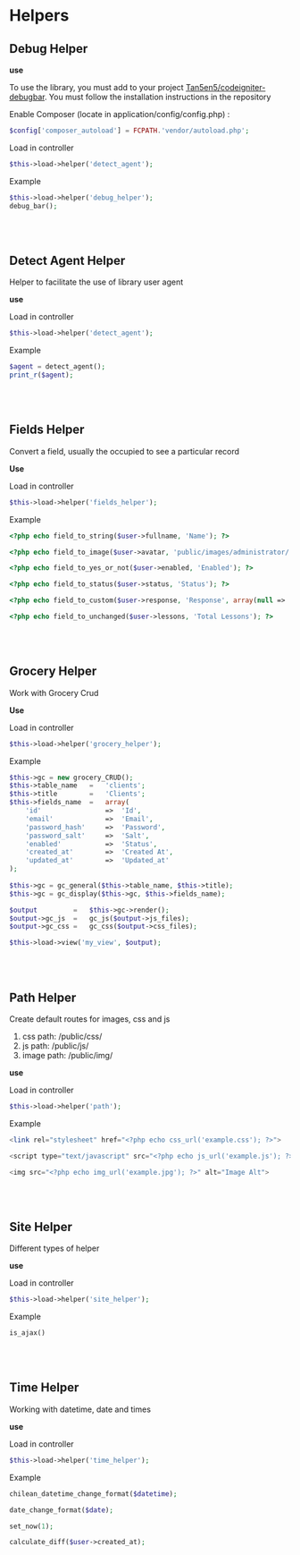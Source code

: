 # Helpers

## Debug Helper ##


**use**

To use the library, you must add to your project [Tan5en5/codeigniter-debugbar](https://github.com/Tan5en5/codeigniter-debugbar). You must follow the installation instructions in the repository

Enable Composer (locate in application/config/config.php) :

```php
$config['composer_autoload'] = FCPATH.'vendor/autoload.php';
```

Load in controller

```php
$this->load->helper('detect_agent');
```

Example

```php
$this->load->helper('debug_helper');
debug_bar();
```

<br><br>

## Detect Agent Helper ##

Helper to facilitate the use of library user agent

**use**

Load in controller

```php
$this->load->helper('detect_agent');
```

Example

```php
$agent = detect_agent();
print_r($agent);
```

<br><br>

## Fields Helper ##

Convert a field, usually the occupied to see a particular record

**Use**

Load in controller

```php
$this->load->helper('fields_helper');
```

Example

```php
<?php echo field_to_string($user->fullname, 'Name'); ?>
```

```php
<?php echo field_to_image($user->avatar, 'public/images/administrator/'); ?>
```

```php
<?php echo field_to_yes_or_not($user->enabled, 'Enabled'); ?>
```

```php
<?php echo field_to_status($user->status, 'Status'); ?>
```

```php
<?php echo field_to_custom($user->response, 'Response', array(null => 'Unanswered', 0 => 'Unanswered', 1 => 'Accepted', 2 => 'Rejected')); ?>
```

```php
<?php echo field_to_unchanged($user->lessons, 'Total Lessons'); ?>
```

<br><br>

## Grocery Helper ##

Work with Grocery Crud

**Use**

Load in controller

```php
$this->load->helper('grocery_helper');
```

Example

```php
$this->gc = new grocery_CRUD();
$this->table_name   =   'clients';
$this->title        =   'Clients';
$this->fields_name  =   array(
    'id'                =>  'Id',
    'email'             =>  'Email',
    'password_hash'     =>  'Password',
    'password_salt'     =>  'Salt',
    'enabled'           =>  'Status',
    'created_at'        =>  'Created At',
    'updated_at'        =>  'Updated_at'
);
        
$this->gc =	gc_general($this->table_name, $this->title);
$this->gc = gc_display($this->gc, $this->fields_name);

$output         =   $this->gc->render();
$output->gc_js  =   gc_js($output->js_files);
$output->gc_css =   gc_css($output->css_files);

$this->load->view('my_view', $output);
```

<br><br>

## Path Helper ##

Create default routes for images, css and js

1. css path: /public/css/
1. js path: /public/js/
1. image path: /public/img/

**use**

Load in controller

```php
$this->load->helper('path');
```

Example

```php
<link rel="stylesheet" href="<?php echo css_url('example.css'); ?>">
```

```php
<script type="text/javascript" src="<?php echo js_url('example.js'); ?>"></script>
```

```php
<img src="<?php echo img_url('example.jpg'); ?>" alt="Image Alt">
```

<br><br>

## Site Helper ##

Different types of helper

**use**

Load in controller

```php
$this->load->helper('site_helper');
```

Example

```php
is_ajax()
```

<br><br>

## Time Helper ##

Working with datetime, date and times

**use**

Load in controller

```php
$this->load->helper('time_helper');
```

Example

```php
chilean_datetime_change_format($datetime);
```

```php
date_change_format($date);
```

```php
set_now(1);
```

```php
calculate_diff($user->created_at);
```

<br><br>

